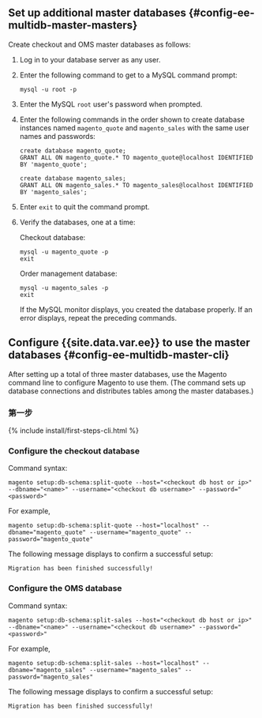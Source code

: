 <div markdown="1">

## Set up additional master databases {#config-ee-multidb-master-masters}
Create checkout and OMS master databases as follows:

1.	Log in to your database server as any user.
2.	Enter the following command to get to a MySQL command prompt:

		mysql -u root -p

3.	Enter the MySQL `root` user's password when prompted.
4.	Enter the following commands in the order shown to create database instances named `magento_quote` and `magento_sales` with the same user names and passwords:

		create database magento_quote;
		GRANT ALL ON magento_quote.* TO magento_quote@localhost IDENTIFIED BY 'magento_quote';

		create database magento_sales;
		GRANT ALL ON magento_sales.* TO magento_sales@localhost IDENTIFIED BY 'magento_sales';

5.	Enter `exit` to quit the command prompt.

6.	Verify the databases, one at a time:

	Checkout database:

		mysql -u magento_quote -p
		exit

	Order management database:

		mysql -u magento_sales -p
		exit

	If the MySQL monitor displays, you created the database properly. If an error displays, repeat the preceding commands.

## Configure {{site.data.var.ee}} to use the master databases {#config-ee-multidb-master-cli}
After setting up a total of three master databases, use the Magento command line to configure Magento to use them. (The command sets up database connections and distributes tables among the master databases.)

### 第一步

{% include install/first-steps-cli.html %}

<h3 id="config-ee-multidb-master-cli-check">Configure the checkout database</h3>
Command syntax:

	magento setup:db-schema:split-quote --host="<checkout db host or ip>" --dbname="<name>" --username="<checkout db username>" --password="<password>"

For example,

	magento setup:db-schema:split-quote --host="localhost" --dbname="magento_quote" --username="magento_quote" --password="magento_quote"

The following message displays to confirm a successful setup:

	Migration has been finished successfully!

<h3 id="config-ee-multidb-master-cli-oms">Configure the OMS database</h3>
Command syntax:

	magento setup:db-schema:split-sales --host="<checkout db host or ip>" --dbname="<name>" --username="<checkout db username>" --password="<password>"

For example,

	magento setup:db-schema:split-sales --host="localhost" --dbname="magento_sales" --username="magento_sales" --password="magento_sales"

The following message displays to confirm a successful setup:

	Migration has been finished successfully!
